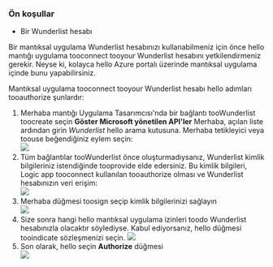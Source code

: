 ### <a name="prerequisites"></a>Ön koşullar
* Bir Wunderlist hesabı  

Bir mantıksal uygulama Wunderlist hesabınızı kullanabilmeniz için önce hello mantığı uygulama tooconnect tooyour Wunderlist hesabını yetkilendirmeniz gerekir. Neyse ki, kolayca hello Azure portalı üzerinde mantıksal uygulama içinde bunu yapabilirsiniz. 

Mantıksal uygulama tooconnect tooyour Wunderlist hesabı hello adımları tooauthorize şunlardır:

1. Merhaba mantığı Uygulama Tasarımcısı'nda bir bağlantı tooWunderlist toocreate seçin **Göster Microsoft yönetilen API'ler** Merhaba, açılan liste ardından girin *Wunderlist* hello arama kutusuna. Merhaba tetikleyici veya toouse beğendiğiniz eylem seçin:  
   ![](./media/connectors-create-api-wunderlist/wunderlist-0.png)
2. Tüm bağlantılar tooWunderlist önce oluşturmadıysanız, Wunderlist kimlik bilgileriniz istendiğinde tooprovide elde edersiniz. Bu kimlik bilgileri, Logic app tooconnect kullanılan tooauthorize olması ve Wunderlist hesabınızın veri erişim:   
   ![](./media/connectors-create-api-wunderlist/wunderlist-1.png)  
3. Merhaba düğmesi toosign seçip kimlik bilgilerinizi sağlayın  
   ![](./media/connectors-create-api-wunderlist/wunderlist-2.png)  
4. Size sonra hangi hello mantıksal uygulama izinleri toodo Wunderlist hesabınızla olacaktır söylediyse. Kabul ediyorsanız, hello düğmesi tooindicate sözleşmenizi seçin. 
   ![](./media/connectors-create-api-wunderlist/wunderlist-4.png)  
5. Son olarak, hello seçin **Authorize** düğmesi  
   ![](./media/connectors-create-api-wunderlist/wunderlist-5.png)  

